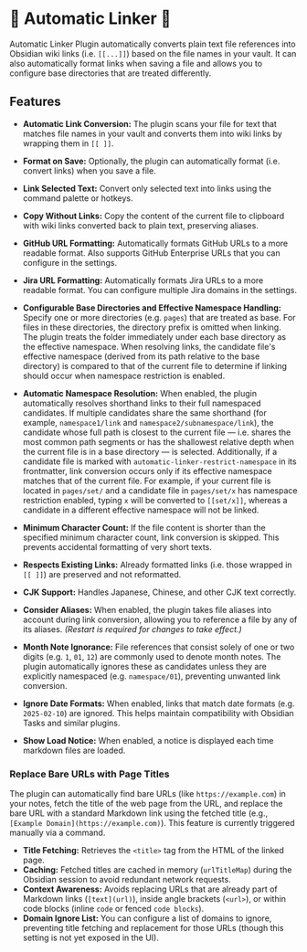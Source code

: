 # 🤖 Automatic Linker 🔗

Automatic Linker Plugin automatically converts plain text file references into Obsidian wiki links (i.e. `[[...]]`) based on the file names in your vault. It can also automatically format links when saving a file and allows you to configure base directories that are treated differently.

## Features

- **Automatic Link Conversion:**
  The plugin scans your file for text that matches file names in your vault and converts them into wiki links by wrapping them in `[[ ]]`.

- **Format on Save:**
  Optionally, the plugin can automatically format (i.e. convert links) when you save a file.

- **Link Selected Text:**
  Convert only selected text into links using the command palette or hotkeys.

- **Copy Without Links:**
  Copy the content of the current file to clipboard with wiki links converted back to plain text, preserving aliases.

- **GitHub URL Formatting:**
  Automatically formats GitHub URLs to a more readable format. Also supports GitHub Enterprise URLs that you can configure in the settings.

- **Jira URL Formatting:**
  Automatically formats Jira URLs to a more readable format. You can configure multiple Jira domains in the settings.

- **Configurable Base Directories and Effective Namespace Handling:**
  Specify one or more directories (e.g. `pages`) that are treated as base. For files in these directories, the directory prefix is omitted when linking. The plugin treats the folder immediately under each base directory as the effective namespace. When resolving links, the candidate file's effective namespace (derived from its path relative to the base directory) is compared to that of the current file to determine if linking should occur when namespace restriction is enabled.

- **Automatic Namespace Resolution:**
  When enabled, the plugin automatically resolves shorthand links to their full namespaced candidates. If multiple candidates share the same shorthand (for example, `namespace1/link` and `namespace2/subnamespace/link`), the candidate whose full path is closest to the current file — i.e. shares the most common path segments or has the shallowest relative depth when the current file is in a base directory — is selected. Additionally, if a candidate file is marked with `automatic-linker-restrict-namespace` in its frontmatter, link conversion occurs only if its effective namespace matches that of the current file. For example, if your current file is located in `pages/set/` and a candidate file in `pages/set/x` has namespace restriction enabled, typing `x` will be converted to `[[set/x]]`, whereas a candidate in a different effective namespace will not be linked.

- **Minimum Character Count:**
  If the file content is shorter than the specified minimum character count, link conversion is skipped. This prevents accidental formatting of very short texts.

- **Respects Existing Links:**
  Already formatted links (i.e. those wrapped in `[[ ]]`) are preserved and not reformatted.

- **CJK Support:**
  Handles Japanese, Chinese, and other CJK text correctly.

- **Consider Aliases:**
  When enabled, the plugin takes file aliases into account during link conversion, allowing you to reference a file by any of its aliases.
  _(Restart is required for changes to take effect.)_

- **Month Note Ignorance:**
  File references that consist solely of one or two digits (e.g. `1`, `01`, `12`) are commonly used to denote month notes. The plugin automatically ignores these as candidates unless they are explicitly namespaced (e.g. `namespace/01`), preventing unwanted link conversion.

- **Ignore Date Formats:**
  When enabled, links that match date formats (e.g. `2025-02-10`) are ignored. This helps maintain compatibility with Obsidian Tasks and similar plugins.

- **Show Load Notice:**
  When enabled, a notice is displayed each time markdown files are loaded.

### Replace Bare URLs with Page Titles

The plugin can automatically find bare URLs (like `https://example.com`) in your notes, fetch the title of the web page from the URL, and replace the bare URL with a standard Markdown link using the fetched title (e.g., `[Example Domain](https://example.com)`). This feature is currently triggered manually via a command.

*   **Title Fetching:** Retrieves the `<title>` tag from the HTML of the linked page.
*   **Caching:** Fetched titles are cached in memory (`urlTitleMap`) during the Obsidian session to avoid redundant network requests.
*   **Context Awareness:** Avoids replacing URLs that are already part of Markdown links (`[text](url)`), inside angle brackets (`<url>`), or within code blocks (inline `code` or fenced ```code blocks```).
*   **Domain Ignore List:** You can configure a list of domains to ignore, preventing title fetching and replacement for those URLs (though this setting is not yet exposed in the UI).
